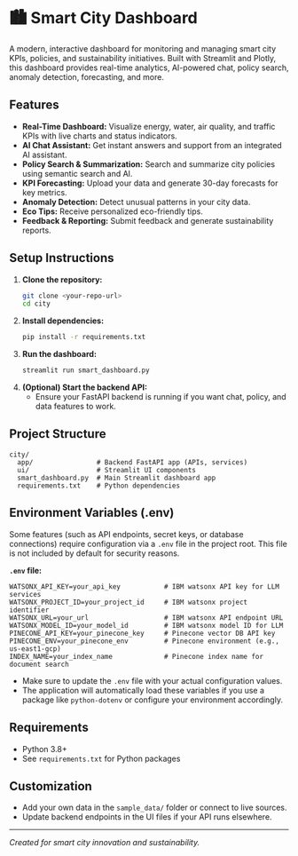 # 🏙️ Smart City Dashboard

A modern, interactive dashboard for monitoring and managing smart city KPIs, policies, and sustainability initiatives. Built with Streamlit and Plotly, this dashboard provides real-time analytics, AI-powered chat, policy search, anomaly detection, forecasting, and more.

## Features
- **Real-Time Dashboard:** Visualize energy, water, air quality, and traffic KPIs with live charts and status indicators.
- **AI Chat Assistant:** Get instant answers and support from an integrated AI assistant.
- **Policy Search & Summarization:** Search and summarize city policies using semantic search and AI.
- **KPI Forecasting:** Upload your data and generate 30-day forecasts for key metrics.
- **Anomaly Detection:** Detect unusual patterns in your city data.
- **Eco Tips:** Receive personalized eco-friendly tips.
- **Feedback & Reporting:** Submit feedback and generate sustainability reports.

## Setup Instructions
1. **Clone the repository:**
   ```bash
   git clone <your-repo-url>
   cd city
   ```
2. **Install dependencies:**
   ```bash
   pip install -r requirements.txt
   ```
3. **Run the dashboard:**
   ```bash
   streamlit run smart_dashboard.py
   ```
4. **(Optional) Start the backend API:**
   - Ensure your FastAPI backend is running if you want chat, policy, and data features to work.

## Project Structure
```
city/
  app/                # Backend FastAPI app (APIs, services)
  ui/                 # Streamlit UI components
  smart_dashboard.py  # Main Streamlit dashboard app
  requirements.txt    # Python dependencies
```

## Environment Variables (.env)
Some features (such as API endpoints, secret keys, or database connections) require configuration via a `.env` file in the project root. This file is not included by default for security reasons.

**`.env` file:**
```env
WATSONX_API_KEY=your_api_key           # IBM watsonx API key for LLM services
WATSONX_PROJECT_ID=your_project_id     # IBM watsonx project identifier
WATSONX_URL=your_url                   # IBM watsonx API endpoint URL
WATSONX_MODEL_ID=your_model_id         # IBM watsonx model ID for LLM
PINECONE_API_KEY=your_pinecone_key     # Pinecone vector DB API key
PINECONE_ENV=your_pinecone_env         # Pinecone environment (e.g., us-east1-gcp)
INDEX_NAME=your_index_name             # Pinecone index name for document search
```

- Make sure to update the `.env` file with your actual configuration values.
- The application will automatically load these variables if you use a package like `python-dotenv` or configure your environment accordingly. 

## Requirements
- Python 3.8+
- See `requirements.txt` for Python packages

## Customization
- Add your own data in the `sample_data/` folder or connect to live sources.
- Update backend endpoints in the UI files if your API runs elsewhere.

---
*Created for smart city innovation and sustainability.* 
